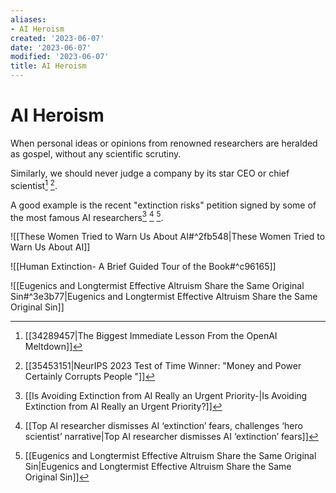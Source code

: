 ```yaml
---
aliases:
- AI Heroism
created: '2023-06-07'
date: '2023-06-07'
modified: '2023-06-07'
title: AI Heroism
---
```


# AI Heroism

When personal ideas or opinions from renowned researchers are heralded as gospel, without any scientific scrutiny.

Similarly, we should never judge a company by its star CEO or chief scientist[^1] [^2].

A good example is the recent "extinction risks" petition signed by some of the most famous AI researchers[^3] [^4] [^5].

![[These Women Tried to Warn Us About AI#^2fb548|These Women Tried to Warn Us About AI]]

![[Human Extinction- A Brief Guided Tour of the Book#^c96165]]

![[Eugenics and Longtermist Effective Altruism Share the Same Original Sin#^3e3b77|Eugenics and Longtermist Effective Altruism Share the Same Original Sin]]

[^1]: [[34289457|The Biggest Immediate Lesson From the OpenAI Meltdown]]
[^2]: [[35453151|NeurIPS 2023 Test of Time Winner: "Money and Power Certainly Corrupts People "]]
[^3]: [[Is Avoiding Extinction from AI Really an Urgent Priority-|Is Avoiding Extinction from AI Really an Urgent Priority?]]
[^4]: [[Top AI researcher dismisses AI ‘extinction’ fears, challenges ‘hero scientist’ narrative|Top AI researcher dismisses AI ‘extinction’ fears]]
[^5]: [[Eugenics and Longtermist Effective Altruism Share the Same Original Sin|Eugenics and Longtermist Effective Altruism Share the Same Original Sin]]